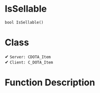 # IsSellable
```
bool IsSellable()
```
# Class
✔ `Server: CDOTA_Item`  
✔ `Client: C_DOTA_Item`  

# Function Description

